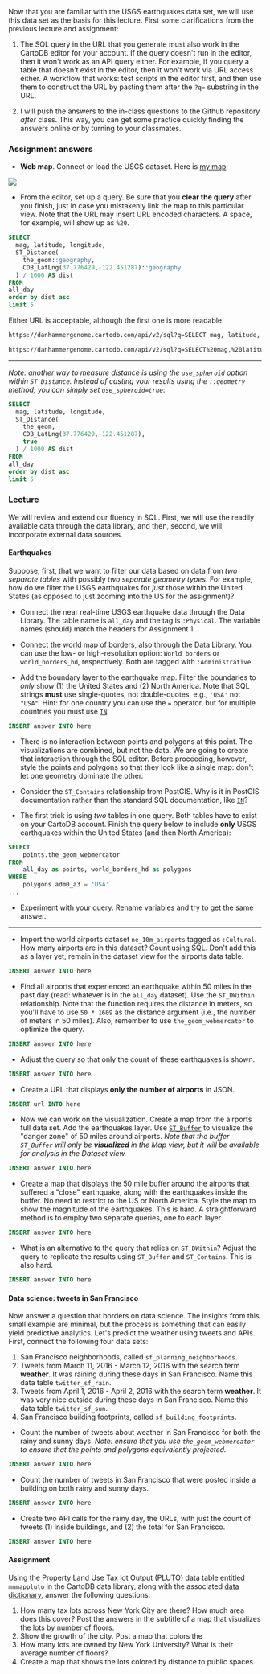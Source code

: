 Now that you are familiar with the USGS earthquakes data set, we will use this data set as the basis for this lecture.  First some clarifications from the previous lecture and assignment:

1. The SQL query in the URL that you generate must also work in the CartoDB editor for your account.  If the query doesn't run in the editor, then it won't work as an API query either.  For example, if you query a table that doesn't exist in the editor, then it won't work via URL access either.  A workflow that works: test scripts in the editor first, and then use them to construct the URL by pasting them after the `?q=` substring in the URL.

2. I will push the answers to the in-class questions to the Github repository *after* class.  This way, you can get some practice quickly finding the answers online or by turning to your classmates.  

### Assignment answers

- **Web map**.  Connect or load the USGS dataset.   Here is [my map](https://danhammergenome.cartodb.com/viz/a75b0fb8-f9cc-11e5-995a-0e5db1731f59/embed_map):

![](http://i.imgur.com/nOnZBKy.png)

- From the editor, set up a query.  Be sure that you **clear the query** after you finish, just in case you mistakenly link the map to this particular view.  Note that the URL may insert URL encoded characters.  A space, for example, will show up as `%20`.

```sql
SELECT
  mag, latitude, longitude,
  ST_Distance(
    the_geom::geography, 
    CDB_LatLng(37.776429,-122.451287)::geography
  ) / 1000 AS dist
FROM 
all_day
order by dist asc
limit 5
```

Either URL is acceptable, although the first one is more readable.

```bash
https://danhammergenome.cartodb.com/api/v2/sql?q=SELECT mag, latitude, longitude, ST_Distance( the_geom::geography, CDB_LatLng(37.776429,-122.451287)::geography ) / 1000 AS dist FROM all_day order by dist asc limit 5
```

```bash
https://danhammergenome.cartodb.com/api/v2/sql?q=SELECT%20mag,%20latitude,%20longitude,%20ST_Distance(%20the_geom::geography,%20CDB_LatLng(37.776429,-122.451287)::geography%20)%20/%201000%20AS%20dist%20FROM%20all_day%20order%20by%20dist%20asc%20limit%205
```
***
*Note: another way to measure distance is using the `use_spheroid` option within `ST_Distance`.  Instead of casting your results using the `::geometry` method, you can simply set `use_spheroid=true`*:

```sql
SELECT
  mag, latitude, longitude,
  ST_Distance(
    the_geom, 
    CDB_LatLng(37.776429,-122.451287), 
    true
  ) / 1000 AS dist
FROM 
all_day
order by dist asc
limit 5
```

### Lecture

We will review and extend our fluency in SQL. First, we will use the readily available data through the data library, and then, second, we will incorporate external data sources.

#### Earthquakes

Suppose, first, that we want to filter our data based on data from *two separate tables* with possibly *two separate geometry types*.  For example, how do we filter the USGS earthquakes for *just* those within the United States (as opposed to just zooming into the US for the assignment)?

- Connect the near real-time USGS earthquake data through the Data Library.  The table name is `all_day` and the tag is `:Physical`.  The variable names (should) match the headers for Assignment 1.

- Connect the world map of borders, also through the Data Library.  You can use the low- or high-resolution option: `World borders` or `world_borders_hd`, respectively.  Both are tagged with `:Administrative`.

- Add the boundary layer to the earthquake map. Filter the boundaries to *only* show (1) the United States and (2) North America. Note that SQL strings **must** use single-quotes, not double-quotes, e.g., `'USA'` not `"USA"`.  Hint: for one country you can use the `=` operator, but for multiple countries you must use [`IN`](http://www.w3schools.com/sql/sql_in.asp).
```sql
INSERT answer INTO here
```

- There is no interaction between points and polygons at this point.  The visualizations are combined, but not the data.  We are going to create that interaction through the SQL editor. Before proceeding, however, style the points and polygons so that they look like a single map: don't let one geometry dominate the other.

- Consider the `ST_Contains` relationship from PostGIS.  Why is it in PostGIS documentation rather than the standard SQL documentation, like [`IN`](http://www.w3schools.com/sql/sql_in.asp)? 

- The first trick is using *two* tables in one query.  Both tables have to exist on your CartoDB account.  Finish the query below to include **only** USGS earthquakes within the United States (and then North America):

```sql
SELECT  
    points.the_geom_webmercator
FROM
    all_day as points, world_borders_hd as polygons
WHERE 
    polygons.adm0_a3 = 'USA'
...
```

- Experiment with your query.  Rename variables and try to get the same answer.

***

- Import the world airports dataset `ne_10m_airports` tagged as `:Cultural`.  How many airports are in this dataset?  Count using SQL.  Don't add this as a layer yet; remain in the dataset view for the airports data table.
```sql
INSERT answer INTO here
```

- Find all airports that experienced an earthquake within 50 miles in the past day (read: whatever is in the `all_day` dataset).  Use the `ST_DWithin` relationship.  Note that the function requires the distance in meters, so you'll have to use `50 * 1609` as the distance argument (i.e., the number of meters in 50 miles).  Also, remember to use `the_geom_webmercator` to optimize the query.
```sql
INSERT answer INTO here
```

- Adjust the query so that only the count of these earthquakes is shown.
```sql
INSERT answer INTO here
```

- Create a URL that displays **only the number of airports** in JSON.
```sql
INSERT url INTO here
```

- Now we can work on the visualization.  Create a map from the airports full data set.  Add the earthquakes layer.  Use [`ST_Buffer`](http://www.postgis.org/docs/ST_Buffer.html) to visualize the "danger zone" of 50 miles around airports. *Note that the buffer `ST_Buffer` will only be **visualized** in the Map view, but it will be available for analysis in the Dataset view.*
```sql
INSERT answer INTO here
```

- Create a map that displays the 50 mile buffer around the airports that suffered a "close" earthquake, along with the earthquakes inside the buffer.  No need to restrict to the US or North America.  Style the map to show the magnitude of the earthquakes.  This is hard.  A straightforward method is to employ two separate queries, one to each layer.
```sql
INSERT answer INTO here
```

- What is an alternative to the query that relies on `ST_DWithin`?  Adjust the query to replicate the results using `ST_Buffer` and `ST_Contains`.  This is also hard.
```sql
INSERT answer INTO here
```

#### Data science: tweets in San Francisco

Now answer a question that borders on data science.  The insights from this small example are minimal, but the process is something that can easily yield predictive analytics.  Let's predict the weather using tweets and APIs.  First, connect the following four data sets:

1. San Francisco neighborhoods, called `sf_planning_neighborhoods`.
2. Tweets from March 11, 2016 - March 12, 2016 with the search term **weather**.  It was raining during these days in San Francisco.  Name this data table `twitter_sf_rain`.
3. Tweets from April 1, 2016 - April 2, 2016 with the search term **weather**.  It was very nice outside during these days in San Francisco.  Name this data table `twitter_sf_sun`. 
4. San Francisco building footprints, called `sf_building_footprints`.

- Count the number of tweets about weather in San Francisco for both the rainy and sunny days.  *Note: ensure that you use `the_geom_webmercator` to ensure that the points and polygons equivalently projected.*
```sql
INSERT answer INTO here
```

- Count the number of tweets in San Francisco that were posted inside a building on both rainy and sunny days.
```sql
INSERT answer INTO here
```

- Create two API calls for the rainy day, the URLs, with just the count of tweets (1) inside buildings, and (2) the total for San Francisco.
```sql
INSERT answer INTO here
```

#### Assignment

Using the Property Land Use Tax lot Output (PLUTO) data table entitled `mnmappluto` in the CartoDB data library, along with the associated [data dictionary](http://www1.nyc.gov/assets/planning/download/pdf/data-maps/open-data/pluto_datadictionary.pdf), answer the following questions:
  1. How many tax lots across New York City are there?  How much area does this cover? Post the answers in the subtitle of a map that visualizes the lots by number of floors.  
  2. Show the growth of the city.  Post a map that colors the 
  3. How many lots are owned by New York University?  What is their average number of floors?
  4. Create a map that shows the lots colored by distance to public spaces.

